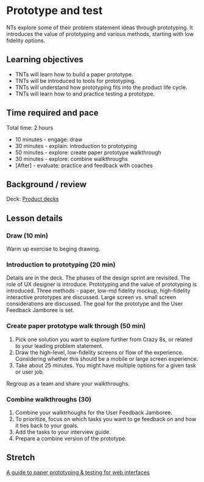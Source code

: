 # Prototype and test

NTs explore some of their problem statement ideas through prototyping. It introduces the value of prototyping and various methods, starting with low fidelity options.

## Learning objectives

* TNTs will learn how to build a paper prototype.
* TNTs will be introduced to tools for prototyping.
* TNTs will understand how prototyping fits into the product life cycle.
* TNTs will learn how to and practice testing a prototype.

## Time required and pace

Total time: 2 hours

* 10 minutes - engage: draw
* 30 minutes - explain: introduction to prototyping
* 50 minutes - explore: create paper prototype walkthrough
* 30 minutes - explore: combine walkthroughs
* [After] - evaluate: practice and feedback with coaches

## Background / review

Deck: [Product decks](https://github.com/microsoft/TNT_Curriculum/tree/master/Reference/Product%20decks)

## Lesson details

### Draw (10 min)

Warm up exercise to beging drawing.

### Introduction to prototyping (20 min)

Details are in the deck. The phases of the design sprint are revisited. The role of UX designer is introduce. Prototyping and the value of prototyping is introduced. Three methods - paper, low-md fidelity mockup, high-fidelity interactive prototypes are discussed. Large screen vs. small screen considerations are discussed. The goal for the prototype and the User Feedback Jamboree is set.

### Create paper prototype walk through (50 min)

1. Pick one solution you want to explore further from Crazy 8s, or related to your leading problem statement.
2. Draw the high-level, low-fidelity screens or flow of the experience. Considering whether this should be a mobile or large screen experience.
3. Take about 25 minutes. You might have multiple options for a given task or user job.

Regroup as a team and share your walkthroughs.

### Combine walkthroughs (30)

1. Combine your walktrhoughs for the User Feedback Jamboree.
2. To prioritize, focus on which tasks you want to ge feedback on and how it ties back to your goals.
3. Add the tasks to your interview guide.
4. Prepare a combine version of the prototype.

## Stretch

[A guide to paper prototyping & testing for web interfaces](https://medium.com/digital-experience-design/a-guide-to-paper-prototyping-testing-for-web-interfaces-49e542ba765f)
